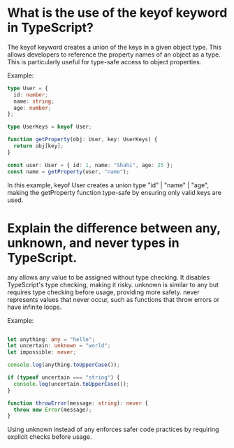# What is the use of the keyof keyword in TypeScript?
The keyof keyword creates a union of the keys in a given object type. This allows developers to reference the property names of an object as a type. This is particularly useful for type-safe access to object properties.

Example:
``` typescript
type User = {
  id: number;
  name: string;
  age: number;
};

type UserKeys = keyof User;

function getProperty(obj: User, key: UserKeys) {
  return obj[key];
}

const user: User = { id: 1, name: "Shahi", age: 25 };
const name = getProperty(user, "name");
```
In this example, keyof User creates a union type "id" | "name" | "age", making the getProperty function type-safe by ensuring only valid keys are used.

# Explain the difference between any, unknown, and never types in TypeScript.
any allows any value to be assigned without type checking. It disables TypeScript's type checking, making it risky.
unknown is similar to any but requires type checking before usage, providing more safety.
never represents values that never occur, such as functions that throw errors or have infinite loops.

Example:

``` typescript

let anything: any = "hello";
let uncertain: unknown = "world";
let impossible: never;

console.log(anything.toUpperCase());

if (typeof uncertain === "string") {
  console.log(uncertain.toUpperCase());
}

function throwError(message: string): never {
  throw new Error(message);
} 
```
Using unknown instead of any enforces safer code practices by requiring explicit checks before usage.